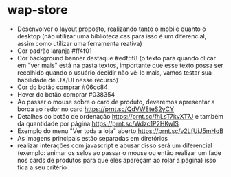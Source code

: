 # wap-store

* Desenvolver o layout proposto, realizando tanto o mobile quanto o desktop (não utilizar uma biblioteca css para isso é um diferencial, assim como utilizar uma ferramenta reativa)
* Cor padrão laranja #ff4f01
* Cor background banner destaque #edf5f8 (o texto para quando clicar em "ver mais" está na pasta textos, importante que esse texto possa ser recolhido quando o usuário decidir não vê-lo mais, vamos testar sua habilidade de UX/UI nesse recurso) 
* Cor do botão comprar #06cc84 
* Hover do botão comprar #038354
* Ao passar o mouse sobre o card de produto, deveremos apresentar a borda ao redor no card https://prnt.sc/QdVW8teS2yCY
* Detalhes do botão de ordenação https://prnt.sc/fhLsT7kvXT7J e também da quantidade por página https://prnt.sc/Wdzc1P2HKwIS
* Exemplo do menu "Ver toda a loja" aberto https://prnt.sc/v2LfUiJ5mHqB
* As imagens principais estão separadas em diretórios 
* realizar interações com javascript e abusar disso será um diferencial (exemplo: animar os selos ao passar o mouse ou então realizar um fade nos cards de produtos para que eles apareçam ao rolar a página) isso fica a seu critério